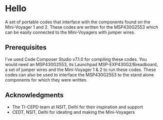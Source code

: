 # Hello
A set of portable codes that interface with the components found on the Mini-Voyager 1 and 2.
These codes are written for the MSP430G2553 which can be easily connected to the Mini-Voyagers with jumper wires.

## Prerequisites

I've used Code Composer Studio v7.1.0 for compiling these codes.
You would need an MSP430G2553, its Launchpad MSP-EXP430G2/Breadboard, a set of jumper wires and the Mini-Voyager 1 & 2 to run these codes.
These codes can also be used to interface the MSP430G2553 to the stand alone components for which they were written.  

## Acknowledgments

* The TI-CEPD team at NSIT, Delhi for their inspiration and support
* CEDT, NSIT, Delhi for ideating and making the Mini-Voyagers
